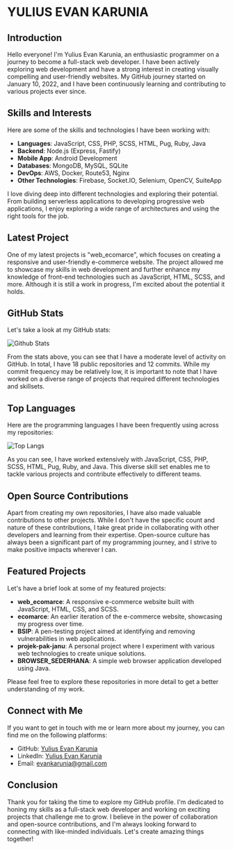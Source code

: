 # YULIUS EVAN KARUNIA

## Introduction

Hello everyone! I'm Yulius Evan Karunia, an enthusiastic programmer on a journey to become a full-stack web developer. I have been actively exploring web development and have a strong interest in creating visually compelling and user-friendly websites. My GitHub journey started on January 10, 2022, and I have been continuously learning and contributing to various projects ever since.

## Skills and Interests

Here are some of the skills and technologies I have been working with:

- **Languages**: JavaScript, CSS, PHP, SCSS, HTML, Pug, Ruby, Java
- **Backend**: Node.js (Express, Fastify)
- **Mobile App**: Android Development
- **Databases**: MongoDB, MySQL, SQLite
- **DevOps**: AWS, Docker, Route53, Nginx
- **Other Technologies**: Firebase, Socket.IO, Selenium, OpenCV, SuiteApp

I love diving deep into different technologies and exploring their potential. From building serverless applications to developing progressive web applications, I enjoy exploring a wide range of architectures and using the right tools for the job.

## Latest Project

One of my latest projects is "web_ecomarce", which focuses on creating a responsive and user-friendly e-commerce website. The project allowed me to showcase my skills in web development and further enhance my knowledge of front-end technologies such as JavaScript, HTML, SCSS, and more. Although it is still a work in progress, I'm excited about the potential it holds.

## GitHub Stats

Let's take a look at my GitHub stats:

![Github Stats](https://github-readme-stats.vercel.app/api?username=EvanReven)

From the stats above, you can see that I have a moderate level of activity on GitHub. In total, I have 18 public repositories and 12 commits. While my commit frequency may be relatively low, it is important to note that I have worked on a diverse range of projects that required different technologies and skillsets.

## Top Languages

Here are the programming languages I have been frequently using across my repositories:

![Top Langs](https://github-readme-stats.vercel.app/api/top-langs/?username=EvanReven)

As you can see, I have worked extensively with JavaScript, CSS, PHP, SCSS, HTML, Pug, Ruby, and Java. This diverse skill set enables me to tackle various projects and contribute effectively to different teams.

## Open Source Contributions

Apart from creating my own repositories, I have also made valuable contributions to other projects. While I don't have the specific count and nature of these contributions, I take great pride in collaborating with other developers and learning from their expertise. Open-source culture has always been a significant part of my programming journey, and I strive to make positive impacts wherever I can.

## Featured Projects

Let's have a brief look at some of my featured projects:

- **web_ecomarce**: A responsive e-commerce website built with JavaScript, HTML, CSS, and SCSS.
- **ecomarce**: An earlier iteration of the e-commerce website, showcasing my progress over time.
- **BSIP**: A pen-testing project aimed at identifying and removing vulnerabilities in web applications.
- **projek-pak-janu**: A personal project where I experiment with various web technologies to create unique solutions.
- **BROWSER_SEDERHANA**: A simple web browser application developed using Java.

Please feel free to explore these repositories in more detail to get a better understanding of my work.

## Connect with Me

If you want to get in touch with me or learn more about my journey, you can find me on the following platforms:

- GitHub: [Yulius Evan Karunia](https://github.com/EvanReven)
- LinkedIn: [Yulius Evan Karunia](https://www.linkedin.com/in/evankarunia/)
- Email: [evankarunia@gmail.com](mailto:evankarunia@gmail.com)

## Conclusion

Thank you for taking the time to explore my GitHub profile. I'm dedicated to honing my skills as a full-stack web developer and working on exciting projects that challenge me to grow. I believe in the power of collaboration and open-source contributions, and I'm always looking forward to connecting with like-minded individuals. Let's create amazing things together!
